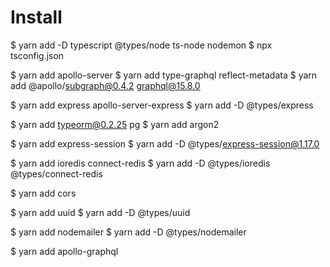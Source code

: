 # Install
  $ yarn add -D typescript @types/node ts-node nodemon
  $ npx tsconfig.json

  $ yarn add apollo-server 
  $ yarn add type-graphql reflect-metadata
  $ yarn add @apollo/subgraph@0.4.2 graphql@15.8.0 

  $ yarn add express apollo-server-express
  $ yarn add -D @types/express

  $ yarn add typeorm@0.2.25 pg
  $ yarn add argon2

  $ yarn add express-session
  $ yarn add -D @types/express-session@1.17.0

  $ yarn add ioredis connect-redis
  $ yarn add -D @types/ioredis @types/connect-redis

  $ yarn add cors

  $ yarn add uuid
  $ yarn add -D @types/uuid

  $ yarn add nodemailer
  $ yarn add -D @types/nodemailer

  $ yarn add apollo-graphql